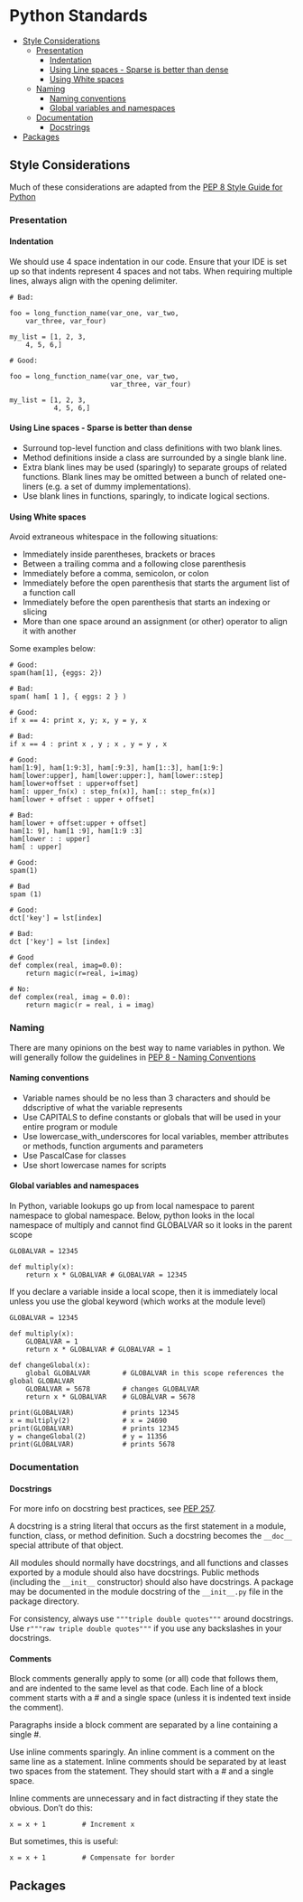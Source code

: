 # Python Standards
- [Style Considerations](#style-considerations)
  * [Presentation](#presentation)
    + [Indentation](#indentation)
    + [Using Line spaces - Sparse is better than dense](#using-line-spaces---sparse-is-better-than-dense)
    + [Using White spaces](#using-white-spaces)
  * [Naming](#naming)
    + [Naming conventions](#naming-conventions)
    + [Global variables and namespaces](#global-variables-and-namespaces)
  * [Documentation](#documentation)
    + [Docstrings](#docstrings)
- [Packages](#packages)

## Style Considerations
Much of these considerations are adapted from the [PEP 8  Style Guide for Python](https://peps.python.org/pep-0008/])
### Presentation
#### Indentation
We should use 4 space indentation in our code. Ensure that your IDE is set up so that indents represent 4 spaces and not tabs. When requiring multiple lines, always align with the opening delimiter.
```{python}
# Bad:  

foo = long_function_name(var_one, var_two,  
    var_three, var_four)  

my_list = [1, 2, 3,   
    4, 5, 6,]  

# Good:  

foo = long_function_name(var_one, var_two,  
                         var_three, var_four)  

my_list = [1, 2, 3,   
           4, 5, 6,]
```
#### Using Line spaces - Sparse is better than dense
- Surround top-level function and class definitions with two blank lines.
- Method definitions inside a class are surrounded by a single blank line.
- Extra blank lines may be used (sparingly) to separate groups of related functions. Blank lines may be omitted between a bunch of related one-liners (e.g. a set of dummy implementations).
- Use blank lines in functions, sparingly, to indicate logical sections.
#### Using White spaces
Avoid extraneous whitespace in the following situations:
- Immediately inside parentheses, brackets or braces
- Between a trailing comma and a following close parenthesis
- Immediately before a comma, semicolon, or colon
- Immediately before the open parenthesis that starts the argument list of a function call
- Immediately before the open parenthesis that starts an indexing or slicing
- More than one space around an assignment (or other) operator to align it with another
  
Some examples below:
```{python}
# Good:  
spam(ham[1], {eggs: 2})  

# Bad:  
spam( ham[ 1 ], { eggs: 2 } )  

# Good:  
if x == 4: print x, y; x, y = y, x  

# Bad:  
if x == 4 : print x , y ; x , y = y , x  

# Good:  
ham[1:9], ham[1:9:3], ham[:9:3], ham[1::3], ham[1:9:]  
ham[lower:upper], ham[lower:upper:], ham[lower::step]  
ham[lower+offset : upper+offset]  
ham[: upper_fn(x) : step_fn(x)], ham[:: step_fn(x)]  
ham[lower + offset : upper + offset]  

# Bad:  
ham[lower + offset:upper + offset]  
ham[1: 9], ham[1 :9], ham[1:9 :3]  
ham[lower : : upper]  
ham[ : upper]  

# Good:  
spam(1)  

# Bad  
spam (1)  

# Good:  
dct['key'] = lst[index]  

# Bad:  
dct ['key'] = lst [index]  

# Good  
def complex(real, imag=0.0):  
    return magic(r=real, i=imag)  

# No:  
def complex(real, imag = 0.0):  
    return magic(r = real, i = imag)

```
### Naming
There are many opinions on the best way to name variables in python. We will generally follow the guidelines in [PEP 8 - Naming Conventions](https://peps.python.org/pep-0008/#naming-conventions)
#### Naming conventions
- Variable names should be no less than 3 characters and should be ddscriptive of what the variable represents
- Use CAPITALS to define constants or globals that will be used in your entire program or module
- Use lowercase_with_underscores for local variables, member attributes or methods, function arguments and parameters
- Use PascalCase for classes
- Use short lowercase names for scripts

#### Global variables and namespaces
In Python, variable lookups go up from local namespace to parent namespace to global namespace. Below, python looks in the local namespace of multiply and cannot find GLOBALVAR so it looks in the parent scope
```{python}
GLOBALVAR = 12345  

def multiply(x):  
    return x * GLOBALVAR # GLOBALVAR = 12345
```
If you declare a variable inside a local scope, then it is immediately local unless you use the global keyword (which works at the module level)
```{python}
GLOBALVAR = 12345  

def multiply(x):  
    GLOBALVAR = 1  
    return x * GLOBALVAR # GLOBALVAR = 1  

def changeGlobal(x):  
    global GLOBALVAR        # GLOBALVAR in this scope references the global GLOBALVAR  
    GLOBALVAR = 5678        # changes GLOBALVAR  
    return x * GLOBALVAR    # GLOBALVAR = 5678  

print(GLOBALVAR)            # prints 12345  
x = multiply(2)             # x = 24690  
print(GLOBALVAR)            # prints 12345  
y = changeGlobal(2)         # y = 11356  
print(GLOBALVAR)            # prints 5678
```
### Documentation
#### Docstrings
For more info on docstring best practices, see [PEP 257](https://peps.python.org/pep-0257/).

A docstring is a string literal that occurs as the first statement in a module, function, class, or method definition. Such a docstring becomes the ```__doc__``` special attribute of that object.

All modules should normally have docstrings, and all functions and classes exported by a module should also have docstrings. Public methods (including the ```__init__``` constructor) should also have docstrings. A package may be documented in the module docstring of the ```__init__.py``` file in the package directory.

For consistency, always use ```"""triple double quotes"""``` around docstrings. Use ```r"""raw triple double quotes"""``` if you use any backslashes in your docstrings. 

#### Comments
Block comments generally apply to some (or all) code that follows them, and are indented to the same level as that code. Each line of a block comment starts with a # and a single space (unless it is indented text inside the comment).

Paragraphs inside a block comment are separated by a line containing a single #.

Use inline comments sparingly. An inline comment is a comment on the same line as a statement. Inline comments should be separated by at least two spaces from the statement. They should start with a # and a single space.

Inline comments are unnecessary and in fact distracting if they state the obvious. Don’t do this:
```{python}
x = x + 1         # Increment x
```
But sometimes, this is useful:
```{python}
x = x + 1         # Compensate for border
```
## Packages

